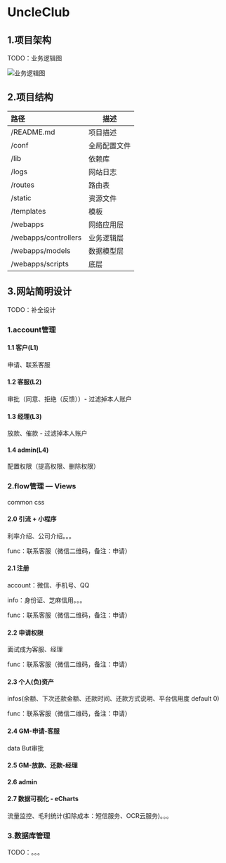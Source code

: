 # UncleClub

## 1.项目架构

TODO：业务逻辑图

![业务逻辑图](https://images2015.cnblogs.com/blog/811883/201704/811883-20170423150019101-1710764799.jpg)

## 2.项目结构

| 路径                  | 描述 |
| :------------------- | ----------- |
| /README.md           | 项目描述     |
| /conf                | 全局配置文件|
| /lib                 | 依赖库       |
| /logs                | 网站日志     |
| /routes              | 路由表       |
| /static              | 资源文件     |
| /templates           | 模板         |
| /webapps             | 网络应用层   |
| /webapps/controllers | 业务逻辑层   |
| /webapps/models      | 数据模型层   |
| /webapps/scripts     | 底层         |

## 3.网站简明设计

TODO：补全设计

### 1.account管理

#### 1.1 客户(L1)

申请、联系客服

#### 1.2 客服(L2)

审批（同意、拒绝（反馈））- 过滤掉本人账户

#### 1.3 经理(L3)

放款、催款 - 过滤掉本人账户

#### 1.4 admin(L4)

配置权限（提高权限、删除权限）



### 2.flow管理 — Views

common css

#### 2.0 引流 + 小程序

利率介绍、公司介绍。。。

func：联系客服（微信二维码，备注：申请）

#### 2.1 注册

account：微信、手机号、QQ

info：身份证、芝麻信用。。。

func：联系客服（微信二维码，备注：申请）

#### 2.2 申请权限

面试成为客服、经理

func：联系客服（微信二维码，备注：申请）

#### 2.3 个人(负)资产

infos(余额、下次还款金额、还款时间、还款方式说明、平台信用度 default 0)

func：联系客服（微信二维码，备注：申请）

#### 2.4 GM-申请-客服

data But审批

#### 2.5 GM-放款、还款-经理

#### 2.6 admin

#### 2.7 数据可视化 - eCharts

流量监控、毛利统计(扣除成本：短信服务、OCR云服务)。。。

### 3.数据库管理

TODO：。。。